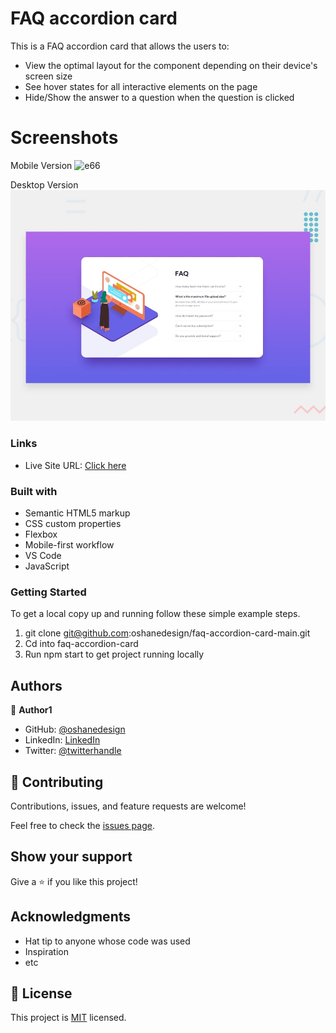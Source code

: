 # FAQ accordion card

This is a FAQ accordion card that allows the users to:

- View the optimal layout for the component depending on their device's screen size 
- See hover states for all interactive elements on the page 
- Hide/Show the answer to a question when the question is clicked



# Screenshots
Mobile Version 
![e66](https://user-images.githubusercontent.com/40554384/168447117-1a76bd73-dafa-4baf-bc1e-62b110712df8.PNG)

Desktop Version
![Design preview for the FAQ accordion card coding challenge](./design/desktop-preview.jpg)

### Links


- Live Site URL: [Click here](https://oshanedesign.github.io/faq-accordion-card-main/)


### Built with

- Semantic HTML5 markup
- CSS custom properties
- Flexbox
- Mobile-first workflow
- VS Code
- JavaScript

### Getting Started

To get a local copy up and running follow these simple example steps.

1. git clone git@github.com:oshanedesign/faq-accordion-card-main.git
2. Cd into faq-accordion-card
3. Run npm start to get project running locally

## Authors

👤 **Author1**

- GitHub: [@oshanedesign](https://github.com/oshanedesign)
- LinkedIn: [LinkedIn](https://www.linkedin.com/in/ocreary/)
- Twitter: [@twitterhandle](https://twitter.com/oshanedesign)


## 🤝 Contributing

Contributions, issues, and feature requests are welcome!

Feel free to check the [issues page](../../issues/).

## Show your support

Give a ⭐️ if you like this project!

## Acknowledgments

- Hat tip to anyone whose code was used
- Inspiration
- etc

## 📝 License

This project is [MIT](./MIT.md) licensed.
